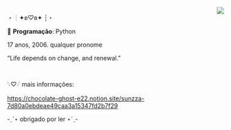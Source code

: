 <img src="https://64.media.tumblr.com/98bf01a956891c9730b68db84871e6a9/c3fdbebcf8b687ad-e8/s250x400/6ccc0f8c8be0eb9075cdd23813f784383e6e4c64.gifv" align="right">

・┆✦ʚ♡ɞ✦ ┆・

💬 <strong>Programação</strong>: Python

17 anos, 2006. qualquer pronome


</p> “Life depends on change, and renewal.”

# 

</p>

𓆩♡𓆪 mais informações:

https://chocolate-ghost-e22.notion.site/sunzza-7d80a0ebdeae49caa3a15347fd2b7f29

-ˏˋ⋆ obrigado por ler ⋆ˊˎ-
 
